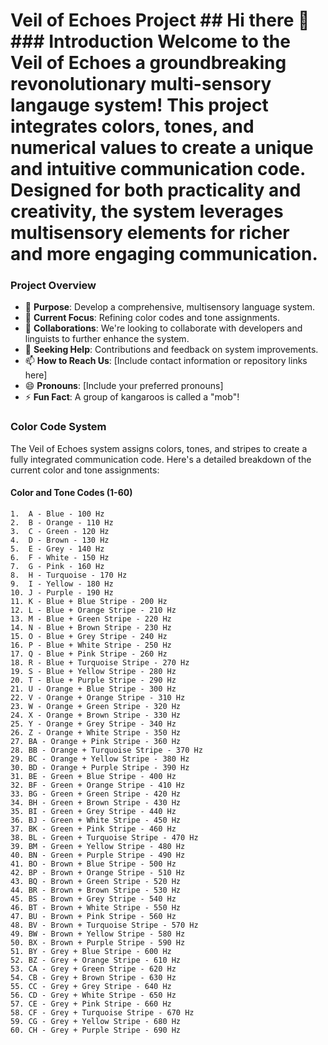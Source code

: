 # Veil of Echoes Project ## Hi there 👋 ### Introduction Welcome to the Veil of Echoes a groundbreaking revonolutionary multi-sensory langauge system! This project integrates colors, tones, and numerical values to create a unique and intuitive communication code. Designed for both practicality and creativity, the system leverages multisensory elements for richer and more engaging communication.

### Project Overview
- 🔭 **Purpose**: Develop a comprehensive, multisensory language system.
- 🌱 **Current Focus**: Refining color codes and tone assignments.
- 👯 **Collaborations**: We're looking to collaborate with developers and linguists to further enhance the system.
- 🤔 **Seeking Help**: Contributions and feedback on system improvements.
- 📫 **How to Reach Us**: [Include contact information or repository links here]
- 😄 **Pronouns**: [Include your preferred pronouns]
- ⚡ **Fun Fact**: A group of kangaroos is called a "mob"!

### Color Code System
The Veil of Echoes system assigns colors, tones, and stripes to create a fully integrated communication code. Here's a detailed breakdown of the current color and tone assignments:

#### Color and Tone Codes (1-60)
```plaintext
1.  A - Blue - 100 Hz
2.  B - Orange - 110 Hz
3.  C - Green - 120 Hz
4.  D - Brown - 130 Hz
5.  E - Grey - 140 Hz
6.  F - White - 150 Hz
7.  G - Pink - 160 Hz
8.  H - Turquoise - 170 Hz
9.  I - Yellow - 180 Hz
10. J - Purple - 190 Hz
11. K - Blue + Blue Stripe - 200 Hz
12. L - Blue + Orange Stripe - 210 Hz
13. M - Blue + Green Stripe - 220 Hz
14. N - Blue + Brown Stripe - 230 Hz
15. O - Blue + Grey Stripe - 240 Hz
16. P - Blue + White Stripe - 250 Hz
17. Q - Blue + Pink Stripe - 260 Hz
18. R - Blue + Turquoise Stripe - 270 Hz
19. S - Blue + Yellow Stripe - 280 Hz
20. T - Blue + Purple Stripe - 290 Hz
21. U - Orange + Blue Stripe - 300 Hz
22. V - Orange + Orange Stripe - 310 Hz
23. W - Orange + Green Stripe - 320 Hz
24. X - Orange + Brown Stripe - 330 Hz
25. Y - Orange + Grey Stripe - 340 Hz
26. Z - Orange + White Stripe - 350 Hz
27. BA - Orange + Pink Stripe - 360 Hz
28. BB - Orange + Turquoise Stripe - 370 Hz
29. BC - Orange + Yellow Stripe - 380 Hz
30. BD - Orange + Purple Stripe - 390 Hz
31. BE - Green + Blue Stripe - 400 Hz
32. BF - Green + Orange Stripe - 410 Hz
33. BG - Green + Green Stripe - 420 Hz
34. BH - Green + Brown Stripe - 430 Hz
35. BI - Green + Grey Stripe - 440 Hz
36. BJ - Green + White Stripe - 450 Hz
37. BK - Green + Pink Stripe - 460 Hz
38. BL - Green + Turquoise Stripe - 470 Hz
39. BM - Green + Yellow Stripe - 480 Hz
40. BN - Green + Purple Stripe - 490 Hz
41. BO - Brown + Blue Stripe - 500 Hz
42. BP - Brown + Orange Stripe - 510 Hz
43. BQ - Brown + Green Stripe - 520 Hz
44. BR - Brown + Brown Stripe - 530 Hz
45. BS - Brown + Grey Stripe - 540 Hz
46. BT - Brown + White Stripe - 550 Hz
47. BU - Brown + Pink Stripe - 560 Hz
48. BV - Brown + Turquoise Stripe - 570 Hz
49. BW - Brown + Yellow Stripe - 580 Hz
50. BX - Brown + Purple Stripe - 590 Hz
51. BY - Grey + Blue Stripe - 600 Hz
52. BZ - Grey + Orange Stripe - 610 Hz
53. CA - Grey + Green Stripe - 620 Hz
54. CB - Grey + Brown Stripe - 630 Hz
55. CC - Grey + Grey Stripe - 640 Hz
56. CD - Grey + White Stripe - 650 Hz
57. CE - Grey + Pink Stripe - 660 Hz
58. CF - Grey + Turquoise Stripe - 670 Hz
59. CG - Grey + Yellow Stripe - 680 Hz
60. CH - Grey + Purple Stripe - 690 Hz

